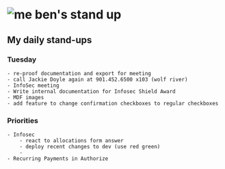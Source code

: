 # ![me](https://avatars2.githubusercontent.com/u/5232044?s=50&v=4) ben's stand up

## My daily stand-ups

### Tuesday
   
    - re-proof documentation and export for meeting
    - call Jackie Doyle again at 901.452.6500 x103 (wolf river)
    - InfoSec meeting
    - Write internal documentation for Infosec Shield Award
    - MDF images
    - add feature to change confirmation checkboxes to regular checkboxes
    
### Priorities 
   
    - Infosec
        - react to allocations form answer
        - deploy recent changes to dev (use red green)
        - 
    - Recurring Payments in Authorize
